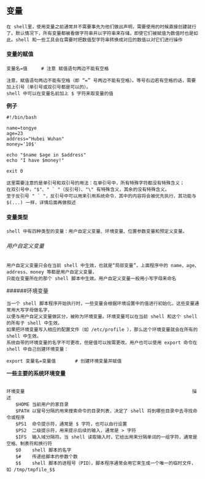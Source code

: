 
## 变量
`在 shell里，使用变量之前通常并不需要事先为他们做出声明，需要使用的时候直接创建就行了。默认情况下，所有变量都被看做字符串并以字符串来存储，即使它们被赋值为数值时也是如此。shell 和一些工具会在需要时把数值型字符串转换成对应的数值以对它们进行操作`

#### 变量的赋值
```
变量名=值     # 注意 赋值语句两边不能有空格

注意，赋值语句两边不能有空格（即 “=” 号两边不能有空格）。等号右边若有空格的话，需要加上引号（单引号或双引号都是可以的）。
shell 中可以在变量名前加上 $ 字符来取变量的值
```
**例子**
```angular2html
#!/bin/bash

name=tongye
age=23
address="Hubei Wuhan"
money='10$'

echo "$name $age in $address"
echo "I have $money!"    

exit 0 
```

```angular2html
这里需要注意的是单引号和双引号的用法：在单引号中，所有特殊字符都没有特殊含义；
在双引号中，"$"、" ` "（反引号）、"\" 有特殊含义，其余的没有特殊含义。
至于反引号 " ` "，反引号中可以用来引用系统命令，其中的内容将会被优先执行，其功能与 $(...) 一样，详情后面再做叙述
```

#### 变量类型
`shell 中有四种类型的变量：用户自定义变量、环境变量、位置参数变量和预定义变量。`

###### 用户自定义变量
```angular2html
用户自定义变量只会在当前 shell 中生效，也就是“局部变量”，上面程序中的 name、age、address、money 等都是用户自定义变量，
只能在变量所在的那个 shell 脚本中生效。用户自定义变量一般用小写字母来命名
```

######环境变量
```
当一个 shell 脚本程序开始执行时，一些变量会根据环境设置中的值进行初始化，这些变量通常用大写字母做名字，
以便与用户自定义变量做区分，被称为环境变量。环境变量可以在当前 shell 和这个 shell 的所有子 shell 中生效。
如果把环境变量写入相应的配置文件（如 /etc/profile ），那么这个环境变量就会在所有的 shell 中生效。
系统自带的环境变量的名字不可更改，但是值可以按需更改。用户也可以使用 export 命令在 shell 中自己创建环境变量：

export 变量名=变量值       # 创建环境变量并赋值
```
**一些主要的系统环境变量**
```angular2html

环境变量     	                                                     描述                                                                          
　　$HOME	当前用户的家目录
　　$PATH	以冒号分隔的用来搜索命令的目录列表，决定了 shell 将到哪些目录中去寻找命令或程序
　　$PS1	命令提示符，通常是 $ 字符，也可以自行设置
　　$PS2	二级提示符，用来提示后续的输入，通常是 > 字符
　　$IFS	输入域分隔符。当 shell 读取输入时，它给出用来分隔单词的一组字符，通常是空格、制表符和换行符
　　$0	shell 脚本的名字
　　$#	传递给脚本的参数个数
　　$$	shell 脚本的进程号（PID），脚本程序通常会用它来生成一个唯一的临时文件，如 /tmp/tmpfile_$$
```

